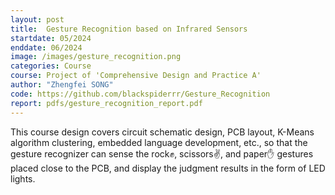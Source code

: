 ```yaml
---
layout: post
title:  Gesture Recognition based on Infrared Sensors
startdate: 05/2024
enddate: 06/2024
image: /images/gesture_recognition.png
categories: Course 
course: Project of 'Comprehensive Design and Practice A'
author: "Zhengfei SONG"
code: https://github.com/blackspiderrr/Gesture_Recognition
report: pdfs/gesture_recognition_report.pdf
---
```


This course design covers circuit schematic design, PCB layout, K-Means algorithm clustering, embedded language development, etc., so that the gesture recognizer can sense the rock✊, scissors✌, and paper✋ gestures placed close to the PCB, and display the judgment results in the form of LED lights.
